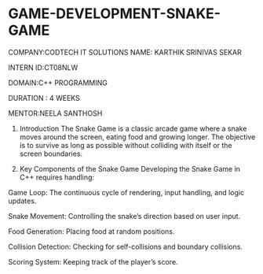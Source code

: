 # GAME-DEVELOPMENT-SNAKE-GAME


COMPANY:CODTECH IT SOLUTIONS NAME: KARTHIK SRINIVAS SEKAR

INTERN ID:CT08NLW

DOMAIN:C++ PROGRAMMING

DURATION : 4 WEEKS

MENTOR:NEELA SANTHOSH

1. Introduction
The Snake Game is a classic arcade game where a snake moves around the screen, eating food and growing longer. The objective is to survive as long as possible without colliding with itself or the screen boundaries.

2. Key Components of the Snake Game
Developing the Snake Game in C++ requires handling:

Game Loop: The continuous cycle of rendering, input handling, and logic updates.

Snake Movement: Controlling the snake’s direction based on user input.

Food Generation: Placing food at random positions.

Collision Detection: Checking for self-collisions and boundary collisions.

Scoring System: Keeping track of the player’s score.
